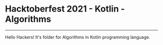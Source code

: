 # Hacktoberfest 2021 - Kotlin - Algorithms
___
Hello Hackers! It's folder for Algorithms in Kotlin programming language.